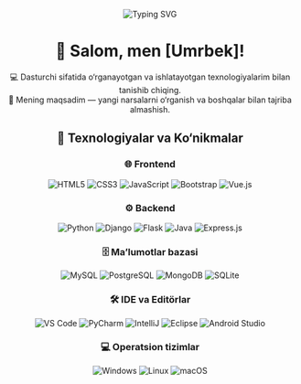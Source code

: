 <!-- Profile Banner -->
<div align="center">
<div align="center">
  
![Typing SVG](https://readme-typing-svg.demolab.com?font=Fira+Code&size=26&pause=1000&color=00C4FF&center=true&vCenter=true&width=600&lines=Hello!+I'm+umtbr;IT+Student+%26+Learner;Learning+Programming+and+IT)

</div>


# 👋 Salom, men [Umrbek]!

💻 Dasturchi sifatida o‘rganayotgan va ishlatayotgan texnologiyalarim bilan tanishib chiqing.  
🚀 Mening maqsadim — yangi narsalarni o‘rganish va boshqalar bilan tajriba almashish.



## 🔧 Texnologiyalar va Ko‘nikmalar

### 🌐 Frontend
![HTML5](https://img.shields.io/badge/-HTML5-E34F26?logo=html5&logoColor=white)
![CSS3](https://img.shields.io/badge/-CSS3-1572B6?logo=css3)
![JavaScript](https://img.shields.io/badge/-JavaScript-F7DF1E?logo=javascript&logoColor=black)
![Bootstrap](https://img.shields.io/badge/-Bootstrap-563D7C?logo=bootstrap&logoColor=white)
![Vue.js](https://img.shields.io/badge/-Vue.js-4FC08D?logo=vue.js&logoColor=white)

### ⚙️ Backend
![Python](https://img.shields.io/badge/-Python-3776AB?logo=python&logoColor=white)
![Django](https://img.shields.io/badge/-Django-092E20?logo=django&logoColor=white)
![Flask](https://img.shields.io/badge/-Flask-000000?logo=flask)
![Java](https://img.shields.io/badge/-Java-007396?logo=java&logoColor=white)
![Express.js](https://img.shields.io/badge/-Express.js-000000?logo=express)

### 🗄 Ma’lumotlar bazasi
![MySQL](https://img.shields.io/badge/-MySQL-4479A1?logo=mysql&logoColor=white)
![PostgreSQL](https://img.shields.io/badge/-PostgreSQL-336791?logo=postgresql&logoColor=white)
![MongoDB](https://img.shields.io/badge/-MongoDB-47A248?logo=mongodb&logoColor=white)
![SQLite](https://img.shields.io/badge/-SQLite-003B57?logo=sqlite&logoColor=white)

### 🛠 IDE va Editörlar
![VS Code](https://img.shields.io/badge/-VS%20Code-007ACC?logo=visual-studio-code&logoColor=white)
![PyCharm](https://img.shields.io/badge/-PyCharm-000000?logo=pycharm)
![IntelliJ](https://img.shields.io/badge/-IntelliJ%20IDEA-000000?logo=intellij-idea&logoColor=white)
![Eclipse](https://img.shields.io/badge/-Eclipse-2C2255?logo=eclipse&logoColor=white)
![Android Studio](https://img.shields.io/badge/-Android%20Studio-3DDC84?logo=android-studio&logoColor=white)

### 💻 Operatsion tizimlar
![Windows](https://img.shields.io/badge/-Windows-0078D6?logo=windows&logoColor=white)
![Linux](https://img.shields.io/badge/-Linux-FCC624?logo=linux&logoColor=black)
![macOS](https://img.shields.io/badge/-macOS-000000?logo=apple&logoColor=white)
